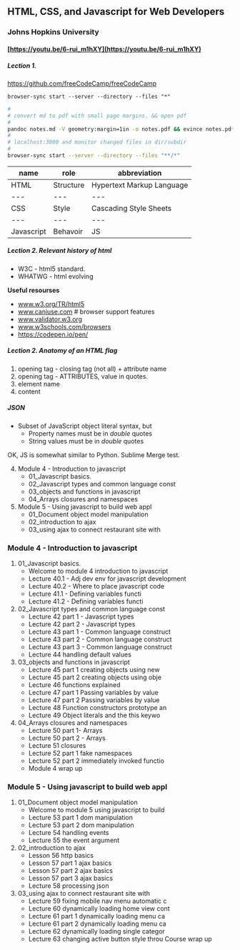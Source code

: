 
## HTML, CSS, and Javascript for Web Developers 
### Johns Hopkins University
#### [https://youtu.be/6-rui_m1hXY](https://youtu.be/6-rui_m1hXY)

##### Lection 1.

https://github.com/freeCodeCamp/freeCodeCamp

`browser-sync start --server --directory --files "*"`

```bash
#
# convert md to pdf with small page margins. && open pdf 
#
pandoc notes.md -V geometry:margin=1in -o notes.pdf && evince notes.pdf
#
# localhost:3000 and monitor changed files in dir/subdir
#
browser-sync start --server --directory --files "**/*"
```


name | role | abbreviation
--- | --- | ---
HTML | Structure | Hypertext Markup Language
--- | --- | ---
CSS | Style | Cascading Style Sheets 
--- | --- | ---
Javascript | Behavoir |  JS

##### Lection 2. Relevant history of html
- W3C - html5 standard.
- WHATWG - html evolving

**Useful resourses**

- www.w3.org/TR/html5
- www.caniuse.com  # browser support features
- www.validator.w3.org
- www.w3schools.com/browsers
- https://codepen.io/pen/

##### Lection 2. Anatomy of an HTML flag
1. opening tag - closing tag (not all) + 
attribute name
2. opening tag - ATTRIBUTES, value in quotes.
3. element name
4. content

##### JSON
- Subset of JavaScript object literal syntax, but
    * Property names must be in *double* quotes
    * String values must be in *double* quotes

OK, JS is somewhat similar to Python.
Sublime Merge test.

4. Module 4 - Introduction to javascript
    - 01_Javascript basics.
    - 02_Javascript types and common language const
    - 03_objects and functions in javascript
    - 04_Arrays closures and namespaces
5. Module 5 - Using javascript to build web appl 
    - 01_Document object model manipulation
    - 02_introduction to ajax
    - 03_using ajax to connect restaurant site with


<!--<div style="page-break-after: always;"></div>-->


### Module 4 - Introduction to javascript
1. 01_Javascript basics.
   - Welcome to module 4 introduction to javascript
   - Lecture 40.1 - Adj dev env for javascript development
   - Lecture 40.2 - Where to place javascript code
   - Lecture 41.1 - Defining variables functi 
   - Lecture 41.2 - Defining variables functi
2. 02_Javascript types and common language const
   - Lecture 42 part 1 - Javascript types
   - Lecture 42 part 2 - Javascript types
   - Lecture 43 part 1 - Common language construct
   - Lecture 43 part 2 - Common language construct
   - Lecture 43 part 3 - Common language construct
   - Lecture 44 handling default values
3. 03_objects and functions in javascript
   - Lecture 45 part 1 creating objects using new
   - Lecture 45 part 2 creating objects using obje
   - Lecture 46 functions explained
   - Lecture 47 part 1 Passing variables by value
   - Lecture 47 part 2 Passing variables by value
   - Lecture 48 Function constructors prototype an
   - Lecture 49 Object literals and the this keywo
4. 04_Arrays closures and namespaces
   - Lecture 50 part 1- Arrays
   - Lecture 50 part 2 - Arrays
   - Lecture 51 closures
   - Lecture 52 part 1 fake namespaces
   - Lecture 52 part 2 immediately invoked functio
   - Module 4 wrap up

### Module 5 - Using javascript to build web appl 
1. 01_Document object model manipulation
   - Welcome to module 5 using javascript to build
   - Lecture 53 part 1 dom manipulation
   - Lecture 53 part 2 dom manipulation
   - Lecture 54 handling events
   - Lecture 55 the event argument
2. 02_introduction to ajax
   - Lesson 56 http basics
   - Lesson 57 part 1 ajax basics
   - Lesson 57 part 2 ajax basics
   - Lesson 57 part 3 ajax basics
   - Lecture 58 processing json
3. 03_using ajax to connect restaurant site with
   - Lecture 59 fixing mobile nav menu automatic c
   - Lecture 60 dynamically loading home view cont
   - Lecture 61 part 1 dynamically loading menu ca
   - Lecture 61 part 2 dynamically loading menu ca
   - Lecture 62 dynamically loading single categor
   - Lecture 63 changing active button style throu
Course wrap up

